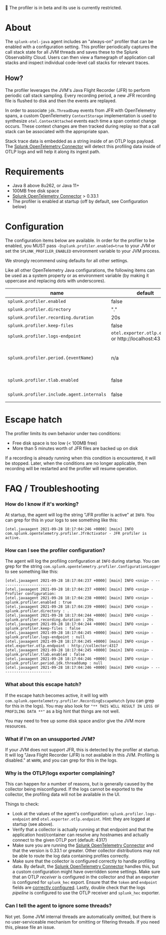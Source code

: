
🚨 The profiler is in beta and its use is currently restricted.

# About

The `splunk-otel-java` agent includes an "always-on" profiler that can be enabled with a configuration
setting. This profiler periodically captures the call stack state for all JVM threads and
saves these to the Splunk Observability Cloud. Users can then view a flamegraph of application
call stacks and inspect individual code-level call stacks for relevant traces.

## How?

The profiler leverages the JVM's Java Flight Recorder (JFR) to perform periodic call
stack sampling. Every recording period, a new JFR recording file is flushed to disk and then
the events are replayed.

In order to associate `jdk.ThreadDump` events from JFR with OpenTelemetry spans, a custom
OpenTelemetry `ContextStorage` implementation is used to synthesize `otel.ContextAttached`
events each time a span context change occurs. These context changes are then tracked
during replay so that a call stack can be associated with the appropriate span.

Stack trace data is embedded as a string inside of an OTLP logs payload. The
[Splunk OpenTelemetry Connector](https://github.com/signalfx/splunk-otel-collector)
will detect this profiling data inside of OTLP logs and will help it along
its ingest path.

# Requirements

* Java 8 above 8u262, or Java 11+
* 100MB free disk space
* [Splunk OpenTelemetry Connector](https://github.com/signalfx/splunk-otel-collector) > 0.33.1
* The profiler is enabled at startup (off by default, see Configuration below)

# Configuration

The configuration items below are available. In order for the profiler to be enabled,
you MUST pass `-Dsplunk.profiler.enabled=true` to your JVM or set the `SPLUNK_PROFILER_ENABLED`
environment variable to your JVM process.

We strongly recommend using defaults for all other settings.

Like all other OpenTelemetry Java configurations, the following items can be used as a system
property or as environment variable (by making it uppercase and replacing dots with underscores).

| name                                     | default                | description                               |
|------------------------------------------|------------------------|-------------------------------------------|
|`splunk.profiler.enabled`                 | false                  | set to true to enable the profiler        |
|`splunk.profiler.directory`               | "."                    | location of jfr files                     |
|`splunk.profiler.recording.duration`      | 20s                    | recording unit duration                   |
|`splunk.profiler.keep-files`              | false                  | leave JFR files on disk id `true`         |
|`splunk.profiler.logs-endpoint`           | `otel.exporter.otlp.endpoint` or http://localhost:4317  | where to send OTLP logs                   |
|`splunk.profiler.period.{eventName}`      | n/a                    | customize period (in ms) for a specific jfr event. For example, to set the ThreadDump frequency to 1s (1000ms): `-Dsplunk.profiler.period.threaddump=1000` |
|`splunk.profiler.tlab.enabled`            | false                  | set to `false` to disable TLAB memory events |
|`splunk.profiler.include.agent.internals` | false                  | set to `true` to include agent internal call stacks |

# Escape hatch

The profiler limits its own behavior under two conditions:

* Free disk space is too low (< 100MB free)
* More than 5 minutes worth of JFR files are backed up on disk

If a recording is already running when this condition is encountered, it will
be stopped. Later, when the conditions are no longer applicable, then recording will
be restarted and the profiler will resume operation.

# FAQ / Troubleshooting

### How do I know if it's working?

At startup, the agent will log the string "JFR profiler is active" at `INFO`. You can grep for this in your logs to see
something like this:
```
[otel.javaagent 2021-09-28 18:17:04:246 +0000] [main] INFO com.splunk.opentelemetry.profiler.JfrActivator - JFR profiler is active.
```

### How can I see the profiler configuration?

The agent will log the profiling configuration at `INFO` during startup. You can grep for the string
`com.splunk.opentelemetry.profiler.ConfigurationLogger` to see something like this:

```
[otel.javaagent 2021-09-28 18:17:04:237 +0000] [main] INFO <snip> - -----------------------
[otel.javaagent 2021-09-28 18:17:04:237 +0000] [main] INFO <snip> - Profiler configuration:
[otel.javaagent 2021-09-28 18:17:04:238 +0000] [main] INFO <snip> -                 splunk.profiler.enabled : true
[otel.javaagent 2021-09-28 18:17:04:239 +0000] [main] INFO <snip> -               splunk.profiler.directory : .
[otel.javaagent 2021-09-28 18:17:04:244 +0000] [main] INFO <snip> -      splunk.profiler.recording.duration : 20s
[otel.javaagent 2021-09-28 18:17:04:244 +0000] [main] INFO <snip> -              splunk.profiler.keep-files : false
[otel.javaagent 2021-09-28 18:17:04:245 +0000] [main] INFO <snip> -           splunk.profiler.logs-endpoint : null
[otel.javaagent 2021-09-28 18:17:04:245 +0000] [main] INFO <snip> -             otel.exporter.otlp.endpoint : http://collector:4317
[otel.javaagent 2021-09-28 18:17:04:245 +0000] [main] INFO <snip> -            splunk.profiler.tlab.enabled : false
[otel.javaagent 2021-09-28 18:17:04:246 +0000] [main] INFO <snip> -   splunk.profiler.period.jdk.threaddump : null
[otel.javaagent 2021-09-28 18:17:04:246 +0000] [main] INFO <snip> - -----------------------
```

### What about this escape hatch?

If the escape hatch becomes active, it will log with `com.splunk.opentelemetry.profiler.RecordingEscapeHatch`
(you can grep for this in the logs). You may also look for `"** THIS WILL RESULT IN LOSS OF PROFILING DATA **"`
as a big hint that things are not well.

You may need to free up some disk space and/or give the JVM more resources.

### What if I'm on an unsupported JVM?

If your JVM does not support JFR, this is detected by the profiler at startup. It will log
"Java Flight Recorder (JFR) is not available in this JVM. Profiling is disabled." at `WARN`,
and you can grep for this in the logs.

### Why is the OTLP/logs exporter complaining?

This can happen for a number of reasons, but is generally caused by the collector being misconfigured.
If the logs cannot be exported to the collector, the profiling data will not be available in
the UI.

Things to check:

* Look at the values of the agent's configuration: `splunk.profiler.logs-endpoint` and `otel.exporter.otlp.endpoint`. Hint: they are logged
at startup (see above).
* Verify that a collector is actually running at that endpoint and that the
application host/container can resolve any hostnames and actually connect to the given OTLP port (default: 4317)
* Make sure you are running the [Splunk OpenTelemetry Connector](https://github.com/signalfx/splunk-otel-collector)
and that the version is 0.33.1 or greater. Other collector distributions may not be able to route the log
data containing profiles correctly.
* Make sure that the collector is configured correctly to handle profiling data. By default, the
[Splunk OpenTelemetry Connector](https://github.com/signalfx/splunk-otel-collector) handles this, but
a custom configuration might have overridden some settings. Make sure that an OTLP _receiver_ is configured in the collector
and that an exporter is configured for `splunk_hec` export. Ensure that the `token` and `endpoint` fields
are [correctly configured](https://github.com/open-telemetry/opentelemetry-collector-contrib/tree/main/receiver/splunkhecreceiver#configuration).
Lastly, double check that the logs _pipeline_ is configured to use the OTLP receiver and `splunk_hec` exporter.

### Can I tell the agent to ignore some threads?

Not yet. Some JVM internal threads are automatically omitted, but there is no user-serviceable mechanism
for omitting or filtering threads. If you need this, please file an issue.
